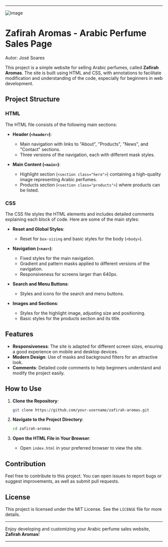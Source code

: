 
---
![image](https://github.com/user-attachments/assets/3d6119a9-ab1e-41e1-a665-29797f501003)


# Zafirah Aromas - Arabic Perfume Sales Page

Autor: José Soares

This project is a simple website for selling Arabic perfumes, called **Zafirah Aromas**. The site is built using HTML and CSS, with annotations to facilitate modification and understanding of the code, especially for beginners in web development.

## Project Structure

### HTML

The HTML file consists of the following main sections:

- **Header (`<header>`)**:
  - Main navigation with links to "About", "Products", "News", and "Contact" sections.
  - Three versions of the navigation, each with different mask styles.

- **Main Content (`<main>`)**:
  - Highlight section (`<section class="hero">`) containing a high-quality image representing Arabic perfumes.
  - Products section (`<section class="products">`) where products can be listed.

### CSS

The CSS file styles the HTML elements and includes detailed comments explaining each block of code. Here are some of the main styles:

- **Reset and Global Styles**:
  - Reset for `box-sizing` and basic styles for the body (`<body>`).

- **Navigation (`<nav>`)**:
  - Fixed styles for the main navigation.
  - Gradient and pattern masks applied to different versions of the navigation.
  - Responsiveness for screens larger than 640px.

- **Search and Menu Buttons**:
  - Styles and icons for the search and menu buttons.

- **Images and Sections**:
  - Styles for the highlight image, adjusting size and positioning.
  - Basic styles for the products section and its title.

## Features

- **Responsiveness**: The site is adapted for different screen sizes, ensuring a good experience on mobile and desktop devices.
- **Modern Design**: Use of masks and background filters for an attractive look.
- **Comments**: Detailed code comments to help beginners understand and modify the project easily.

## How to Use

1. **Clone the Repository**:
   ```bash
   git clone https://github.com/your-username/zafirah-aromas.git
   ```

2. **Navigate to the Project Directory**:
   ```bash
   cd zafirah-aromas
   ```

3. **Open the HTML File in Your Browser**:
   - Open `index.html` in your preferred browser to view the site.

## Contribution

Feel free to contribute to this project. You can open issues to report bugs or suggest improvements, as well as submit pull requests.

## License

This project is licensed under the MIT License. See the `LICENSE` file for more details.

---

Enjoy developing and customizing your Arabic perfume sales website, **Zafirah Aromas**!

---
